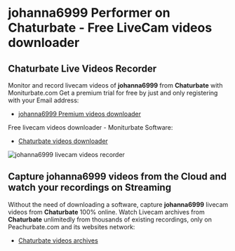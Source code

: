 # johanna6999 Performer on Chaturbate - Free LiveCam videos downloader

## Chaturbate Live Videos Recorder

Monitor and record livecam videos of **johanna6999** from **Chaturbate** with Moniturbate.com
Get a premium trial for free by just and only registering with your Email address:
* [johanna6999 Premium videos downloader](https://moniturbate.com/request-demo-licence-key.html)

Free livecam videos downloader - Moniturbate Software:
* [Chaturbate videos downloader](https://moniturbate.com/moniturbate-download-software.html)

![johanna6999 livecam videos recorder](https://peachurnet.com/templates/moniturbate-software.png)


## Capture johanna6999 videos from the Cloud and watch your recordings on Streaming

Without the need of downloading a software, capture **johanna6999** livecam videos from **Chaturbate** 100% online.
Watch Livecam archives from **Chaturbate** unlimitedly from thousands of existing recordings, only on Peachurbate.com and its websites network:
* [Chaturbate videos archives](https://peachurnet.com/)